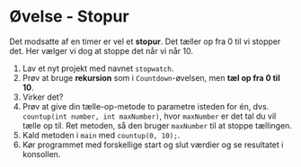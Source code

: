 # Øvelse - Stopur
Det modsatte af en timer er vel et **stopur**. Det tæller op fra 0 til vi stopper det. Her vælger vi dog at stoppe det når vi når 10.

1. Lav et nyt projekt med navnet `stopwatch`.
2. Prøv at bruge **rekursion** som i `Countdown`-øvelsen, men **tæl op fra 0 til 10**.
3. Virker det?
4. Prøv at give din tælle-op-metode to parametre isteden for én, dvs. `countup(int number, int maxNumber)`, hvor `maxNumber` er det tal du vil tælle op til. Ret metoden, så den bruger `maxNumber` til at stoppe tællingen.
5. Kald metoden i `main` med `countup(0, 10);`.
6. Kør programmet med forskellige start og slut værdier og se resultatet i konsollen.
